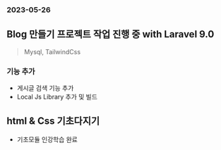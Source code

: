 ### 2023-05-26

## Blog 만들기 프로젝트 작업 진행 중 with Laravel 9.0
> Mysql, TailwindCss

### 기능 추가
- 게시글 검색 기능 추가
- Local Js Library 추가 및 빌드
  
## html & Css 기초다지기
- 기초모듈 인강학습 완료